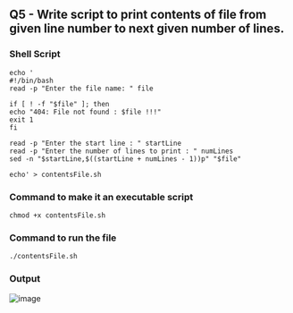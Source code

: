 ## Q5 - Write script to print contents of file from given line number to next given number of lines.

### Shell Script
```
echo '
#!/bin/bash
read -p "Enter the file name: " file

if [ ! -f "$file" ]; then
echo "404: File not found : $file !!!"
exit 1
fi

read -p "Enter the start line : " startLine
read -p "Enter the number of lines to print : " numLines
sed -n "$startLine,$((startLine + numLines - 1))p" "$file"

echo' > contentsFile.sh
```

### Command to make it an executable script
```
chmod +x contentsFile.sh
```


### Command to run the file
```
./contentsFile.sh
```

### Output
![image](https://github.com/shrudex/DSE/assets/91502997/72f8a2d6-1e0d-4fd6-a8bd-611956b54287)

